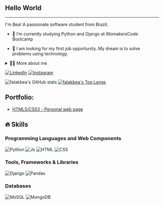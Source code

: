 ## Hello World
---
<!-- Presentation -->
<p>
I'm Bea! A passionate software student from Brazil.

  - 🌱 I’m currently studying Python and Django at WomakersCode Bootcamp 

  - 🔭 I am looking for my first job opportunity. My dream is to solve problems using technology.
</p>

<!-- Dropdown -->
<details>
  <summary>👨‍💻 More about me</summary>

  - 💬 I am 25 years old, currently living in Brazil. I have fluency in English and have experience with HTML, CSS, Javascript, SQL, Python and Django. 

  - ⚡ I'm also a fascinated about turntablism - the art of manipulating sounds and creating new music. I'm DJ since 2022 and thats helped me develop important skills such as creativity, communication, and analytical capability. \o/
</details>

<!-- Links -->
[![LinkedIn](https://img.shields.io/badge/LinkedIn-0077B5?style=for-the-badge&logo=linkedin&logoColor=white)](https://www.linkedin.com/in/beatrizqa/)
[![Instagram](https://img.shields.io/badge/Instagram-E4405F?style=for-the-badge&logo=instagram&logoColor=white)](https://www.instagram.com/falakbea/)

<!-- GithubStats -->
![falakbea's GitHub stats](https://github-readme-stats.vercel.app/api?username=falakbea&show_icons=true&theme=gotham)
[![falakbea's Top Langs](https://github-readme-stats.vercel.app/api/top-langs/?username=falakbea&show_icons=true&theme=gotham)](https://github.com/falakbea/github-readme-stats)

<!-- Portfolio -->
## Portfolio:
- [HTML5/CSS3 - Personal web page](https://falakbea.github.io/html-css-womakerscode/)

<!-- GIF 
<p align="left">
  <img align="center" src="https://gifdb.com/images/high/coding-animated-laptop-flow-stream-ja04010rm5o68zfk.gif" alt="Laptop coding">
</p>-->

## 🔥 Skills
<!-- Skills: Programming Languages -->
  <div style="flex-basis: 48%;">
    <h3>Programming Languages and Web Components</h3>
    <img align="center" alt="Python" src="https://img.shields.io/badge/Python-14354C?style=for-the-badge&logo=python&logoColor=white">
    <img align="center" alt="Js" src="https://img.shields.io/badge/JavaScript-323330?style=for-the-badge&logo=javascript&logoColor=F7DF1E">
    <img align="center" alt="HTML" src="https://img.shields.io/badge/HTML5-E34F26?style=for-the-badge&logo=html5&logoColor=white">
    <img align="center" alt="CSS" src="https://img.shields.io/badge/CSS3-1572B6?style=for-the-badge&logo=css3&logoColor=white">
  </div>
  
  <!-- Skills: Tools, Frameworks & Libraries -->
  <div style="flex-basis: 48%;">
    <h3>Tools, Frameworks & Libraries</h3>
    <img align="center" alt="Django" src="https://img.shields.io/badge/Django-092E20?style=for-the-badge&logo=django&logoColor=white">
    <img align="center" alt="Pandas" src="https://img.shields.io/badge/pandas-%23150458.svg?style=for-the-badge&logo=pandas&logoColor=white"/>
  </div>
  
  <!-- Skills: Databases -->
  <div style="flex-basis: 48%;">
    <h3>Databases</h3>
    <img align="center" alt="MsSQL" src="https://img.shields.io/badge/Microsoft%20SQL%20Server-CC2927?style=for-the-badge&logo=microsoft%20sql%20server&logoColor=white"/>
    <img align="center" alt="MongoDB" src="https://img.shields.io/badge/MongoDB-%234ea94b.svg?style=for-the-badge&logo=mongodb&logoColor=white"/>
  </div>
